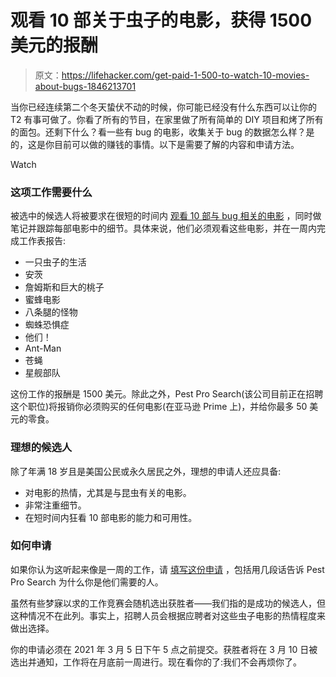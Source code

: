 # 观看 10 部关于虫子的电影，获得 1500 美元的报酬

> 原文：<https://lifehacker.com/get-paid-1-500-to-watch-10-movies-about-bugs-1846213701>

当你已经连续第二个冬天蛰伏不动的时候，你可能已经没有什么东西可以让你的 T2 有事可做了。你看了所有的节目，在家里做了所有简单的 DIY 项目和烤了所有的面包。还剩下什么？看一些有 bug 的电影，收集关于 bug 的数据怎么样？是的，这是你目前可以做的赚钱的事情。以下是需要了解的内容和申请方法。

Watch

### 这项工作需要什么

被选中的候选人将被要求在很短的时间内 [观看 10 部与 bug 相关的电影](https://www.pestprosearch.com/resources/get-paid-to-binge-watch-bug-movies/) ，同时做笔记并跟踪每部电影中的细节。具体来说，他们必须观看这些电影，并在一周内完成工作表报告:

*   一只虫子的生活
*   安茨
*   詹姆斯和巨大的桃子
*   蜜蜂电影
*   八条腿的怪物
*   蜘蛛恐惧症
*   他们！
*   Ant-Man
*   苍蝇
*   星舰部队

这份工作的报酬是 1500 美元。除此之外，Pest Pro Search(该公司目前正在招聘这个职位)将报销你必须购买的任何电影(在亚马逊 Prime 上)，并给你最多 50 美元的零食。

### 理想的候选人

除了年满 18 岁且是美国公民或永久居民之外，理想的申请人还应具备:

*   对电影的热情，尤其是与昆虫有关的电影。
*   非常注重细节。
*   在短时间内狂看 10 部电影的能力和可用性。

### 如何申请

如果你认为这听起来像是一周的工作，请 [填写这份申请](https://www.pestprosearch.com/resources/get-paid-to-binge-watch-bug-movies/) ，包括用几段话告诉 Pest Pro Search 为什么你是他们需要的人。

虽然有些梦寐以求的工作竞赛会随机选出获胜者——我们指的是成功的候选人，但这种情况不在此列。事实上，招聘人员会根据应聘者对这些虫子电影的热情程度来做出选择。

你的申请必须在 2021 年 3 月 5 日下午 5 点之前提交。获胜者将在 3 月 10 日被选出并通知，工作将在月底前一周进行。现在看你的了:我们不会再烦你了。